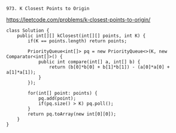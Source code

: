     973. K Closest Points to Origin
    
https://leetcode.com/problems/k-closest-points-to-origin/    
    
    class Solution {
        public int[][] kClosest(int[][] points, int K) {
            if(K == points.length) return points;
            
            PriorityQueue<int[]> pq = new PriorityQueue<>(K, new Comparator<int[]>() {
                public int compare(int[] a, int[] b) {
                    return (b[0]*b[0] + b[1]*b[1]) - (a[0]*a[0] + a[1]*a[1]);
                }
            });
            
            for(int[] point: points) {
                pq.add(point);
                if(pq.size() > K) pq.poll();
            }
            return pq.toArray(new int[0][0]);
        }
    }
